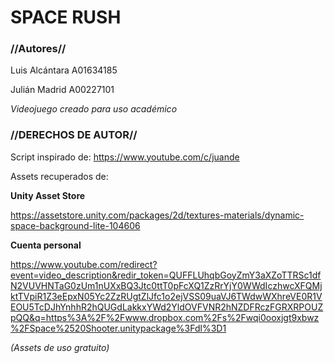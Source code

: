 # SPACE RUSH #

### //Autores// ###

Luis Alcántara A01634185

Julián Madrid A00227101

*Videojuego creado para uso académico*

### //DERECHOS DE AUTOR// ###

Script inspirado de: https://www.youtube.com/c/juande

Assets recuperados de:

**Unity Asset Store**

https://assetstore.unity.com/packages/2d/textures-materials/dynamic-space-background-lite-104606

**Cuenta personal**

https://www.youtube.com/redirect?event=video_description&redir_token=QUFFLUhqbGoyZmY3aXZoTTRSc1dfN2VUVHNTaG0zUm1nUXxBQ3Jtc0ttT0pFcXQ1ZzRrYjY0WWdIczhwcXFQMjktTVpiR1Z3eEpxN05Yc2ZzRUgtZlJfc1o2ejVSS09uaVJ6TWdwWXhreVE0R1VEOU5TcDJhYnhhR2hQUGdLakkxYWd2YldOVFVNR2hNZDFRczFGRXRPOUZpQQ&q=https%3A%2F%2Fwww.dropbox.com%2Fs%2Fwqi0ooxjgt9xbwz%2FSpace%2520Shooter.unitypackage%3Fdl%3D1 

*(Assets de uso gratuito)*

